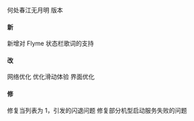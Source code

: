 何处春江无月明 版本

#### 新

新增对 Flyme 状态栏歌词的支持

#### 改

网络优化
优化滑动体验
界面优化

#### 修

修复当列表为 1，引发的闪退问题
修复部分机型启动服务失败的问题

